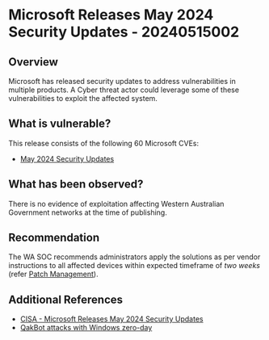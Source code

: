 # Microsoft Releases May 2024 Security Updates - 20240515002

## Overview

Microsoft has released security updates to address vulnerabilities in multiple products. A Cyber threat actor could leverage some of these vulnerabilities to exploit the affected system.

## What is vulnerable?

This release consists of the following 60 Microsoft CVEs:

- [May 2024 Security Updates](https://msrc.microsoft.com/update-guide/releaseNote/2024-May)

## What has been observed?

There is no evidence of exploitation affecting Western Australian Government networks at the time of publishing.

## Recommendation

The WA SOC recommends administrators apply the solutions as per vendor instructions to all affected devices within expected timeframe of *two weeks* (refer [Patch Management](../guidelines/patch-management.md)).

## Additional References

- [CISA - Microsoft Releases May 2024 Security Updates
    ](https://www.cisa.gov/news-events/alerts/2024/05/14/microsoft-releases-may-2024-security-updates)
- [QakBot attacks with Windows zero-day](https://securelist.com/cve-2024-30051/112618/)
